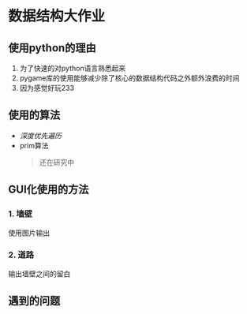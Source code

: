 # 数据结构大作业
## 使用python的理由
1. 为了快速的对python语言熟悉起来
2. pygame库的使用能够减少除了核心的数据结构代码之外额外浪费的时间
3. 因为感觉好玩233
## 使用的算法
* _深度优先遍历_
* prim算法
     > 还在研究中
## GUI化使用的方法
### 1. 墙壁
使用图片输出
### 2. 道路
输出墙壁之间的留白
## 遇到的问题
